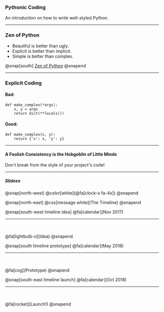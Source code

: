 ### Pythonic Coding

An introduction on how to write well-styled Python.

---

### Zen of Python

- Beautiful is better than ugly.
- Explicit is better than implicit.
- Simple is better than complex.

@snap[south]
[Zen of Python](https://www.python.org/dev/peps/pep-0020/)
@snapend

---

### Explicit Coding

#### Bad:
```
def make_complex(*args):
    x, y = args
    return dict(**locals())
```

#### Good:
```
def make_complex(x, y):
    return {'x': x, 'y': y}
```

---

#### A Foolish Consistency is the Hobgoblin of Little Minds

Don't break from the style of your project's code!

---

##### Slideee

@snap[north-west]
@color[white](@fa[clock-o fa-4x])
@snapend

@snap[north-east]
@css[message white](The Timeline)
@snapend

@snap[south-west timeline idea]
@fa[calendar](Nov 2017)
<hr><br><br>
@fa[lightbulb-o](Idea)
@snapend

@snap[south timeline prototype]
@fa[calendar](May 2018)
<hr><br><br>
@fa[cog](Prototype)
@snapend

@snap[south-east timeline launch]
@fa[calendar](Oct 2018)
<hr><br><br>
@fa[rocket](Launch!)
@snapend
